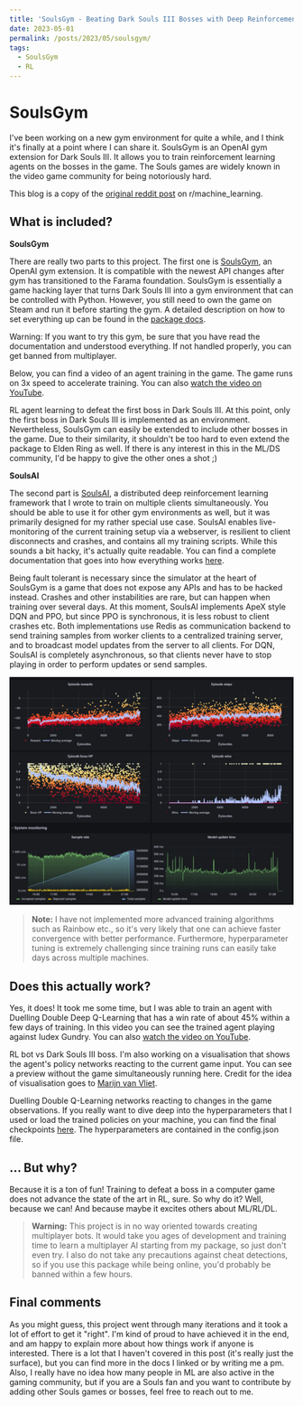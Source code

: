 ```yaml
---
title: 'SoulsGym - Beating Dark Souls III Bosses with Deep Reinforcement Learning'
date: 2023-05-01
permalink: /posts/2023/05/soulsgym/
tags:
  - SoulsGym
  - RL
---
```


SoulsGym
========
I've been working on a new gym environment for quite a while, and I think it's finally at a point where I can share it. SoulsGym is an OpenAI gym extension for Dark Souls III. It allows you to train reinforcement learning agents on the bosses in the game. The Souls games are widely known in the video game community for being notoriously hard.

This blog is a copy of the [original reddit post](https://www.reddit.com/r/MachineLearning/comments/134r0xf/p_soulsgym_beating_dark_souls_iii_bosses_with/) on r/machine_learning.

What is included?
-----------------
**SoulsGym**

There are really two parts to this project. The first one is [SoulsGym](https://github.com/amacati/SoulsGym), an OpenAI gym extension. It is compatible with the newest API changes after gym has transitioned to the Farama foundation. SoulsGym is essentially a game hacking layer that turns Dark Souls III into a gym environment that can be controlled with Python. However, you still need to own the game on Steam and run it before starting the gym. A detailed description on how to set everything up can be found in the [package docs](https://soulsgym.readthedocs.io/en/latest/?badge=latest).

Warning: If you want to try this gym, be sure that you have read the documentation and understood everything. If not handled properly, you can get banned from multiplayer.

Below, you can find a video of an agent training in the game. The game runs on 3x speed to accelerate training. You can also [watch the video on YouTube](https://www.youtube.com/watch?v=7R5Ef69sFPE).

RL agent learning to defeat the first boss in Dark Souls III.
At this point, only the first boss in Dark Souls III is implemented as an environment. Nevertheless, SoulsGym can easily be extended to include other bosses in the game. Due to their similarity, it shouldn't be too hard to even extend the package to Elden Ring as well. If there is any interest in this in the ML/DS community, I'd be happy to give the other ones a shot ;)

**SoulsAI**

The second part is [SoulsAI](https://github.com/amacati/SoulsAI), a distributed deep reinforcement learning framework that I wrote to train on multiple clients simultaneously. You should be able to use it for other gym environments as well, but it was primarily designed for my rather special use case. SoulsAI enables live-monitoring of the current training setup via a webserver, is resilient to client disconnects and crashes, and contains all my training scripts. While this sounds a bit hacky, it's actually quite readable. You can find a complete documentation that goes into how everything works [here](https://soulsai.readthedocs.io/en/latest/).

Being fault tolerant is necessary since the simulator at the heart of SoulsGym is a game that does not expose any APIs and has to be hacked instead. Crashes and other instabilities are rare, but can happen when training over several days. At this moment, SoulsAI implements ApeX style DQN and PPO, but since PPO is synchronous, it is less robust to client crashes etc. Both implementations use Redis as communication backend to send training samples from worker clients to a centralized training server, and to broadcast model updates from the server to all clients. For DQN, SoulsAI is completely asynchronous, so that clients never have to stop playing in order to perform updates or send samples.

![SoulsAI live monitoring](/images/soulsai_stats.png "Live monitoring of an ongoing training process in Soulsai")

>**Note:** I have not implemented more advanced training algorithms such as Rainbow etc., so it's very likely that one can achieve faster convergence with better performance. Furthermore, hyperparameter tuning is extremely challenging since training runs can easily take days across multiple machines.

Does this actually work?
------------------------
Yes, it does! It took me some time, but I was able to train an agent with Duelling Double Deep Q-Learning that has a win rate of about 45% within a few days of training. In this video you can see the trained agent playing against Iudex Gundry. You can also [watch the video on YouTube](https://www.youtube.com/watch?v=86NivRglr3Y).

RL bot vs Dark Souls III boss.
I'm also working on a visualisation that shows the agent's policy networks reacting to the current game input. You can see a preview without the game simultaneously running here. Credit for the idea of visualisation goes to [Marijn van Vliet](https://github.com/wmvanvliet/scns).

Duelling Double Q-Learning networks reacting to changes in the game observations.
If you really want to dive deep into the hyperparameters that I used or load the trained policies on your machine, you can find the final checkpoints [here](https://drive.google.com/drive/folders/1cAK1TbY4e4HE4cxyAFEHRpj6MOgp5Zxe). The hyperparameters are contained in the config.json file.

... But why?
------------
Because it is a ton of fun! Training to defeat a boss in a computer game does not advance the state of the art in RL, sure. So why do it? Well, because we can! And because maybe it excites others about ML/RL/DL.

>**Warning:** This project is in no way oriented towards creating multiplayer bots. It would take you ages of development and training time to learn a multiplayer AI starting from my package, so just don't even try. I also do not take any precautions against cheat detections, so if you use this package while being online, you'd probably be banned within a few hours.

Final comments
--------------
As you might guess, this project went through many iterations and it took a lot of effort to get it "right". I'm kind of proud to have achieved it in the end, and am happy to explain more about how things work if anyone is interested. There is a lot that I haven't covered in this post (it's really just the surface), but you can find more in the docs I linked or by writing me a pm. Also, I really have no idea how many people in ML are also active in the gaming community, but if you are a Souls fan and you want to contribute by adding other Souls games or bosses, feel free to reach out to me.

